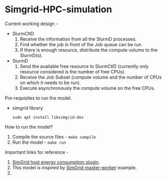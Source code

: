 # Simgrid-HPC-simulation
Current working design -
  - SlurmCtlD
    1. Receive the information from all the SlurmD processes.
    2. Find whether the job in front of the Job queue can be run.
    3. If there is enough resource, distribute the compute volume to the SlurmD(s).
  - SlurmD
    1. Send the available free resource to SlurmCtlD (currently only resource considered is the number of free CPUs).
    2. Receive the Job Subset (compute volume and the number of CPUs on which it needs to be run).
    3. Execute asynchronously the compute volume on the free CPUs.

Pre-requisites to run the model.
  - simgrid library
    ```
    sudo apt install libsimgrid-dev
    ```
 How to run the model?
   1. Compile the source files - `make compile`
   2. Run the model - `make run`

Important links for reference - 
  1. [SimGrid host energy consumption plugin](https://simgrid.org/doc/latest/Plugins.html#plugin-host-energy).
  2. This model is inspired by [SimGrid-master-worker](https://simgrid.org/doc/latest/Tutorial_Algorithms.html#discover-the-master-workers) example.
  3. 